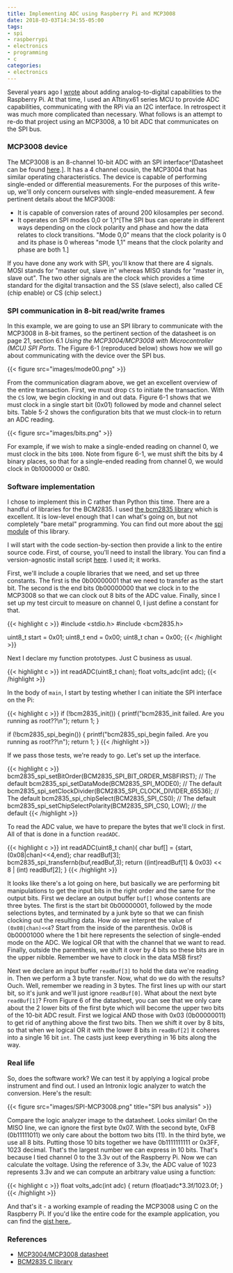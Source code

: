 ```yaml
---
title: Implementing ADC using Raspberry Pi and MCP3008
date: 2018-03-03T14:34:55-05:00
tags:
- spi
- raspberrypi
- electronics
- programming
- c
categories:
- electronics
---
```

Several years ago I [wrote](http://ojisanseiuchi.com/2013/03/24/adc-for-raspberry-pi/) about adding analog-to-digital capabilities to the Raspberry Pi. At that time, I used an ATtinyx61 series MCU to provide ADC capabilities, communicating with the RPi via an I2C interface. In retrospect it was much more complicated than necessary. What follows is an attempt to re-do that project using an MCP3008, a 10 bit ADC that communicates on the SPI bus.

### MCP3008 device

The MCP3008 is an 8-channel 10-bit ADC with an SPI interface^[Datasheet can be found [here](https://cdn-shop.adafruit.com/datasheets/MCP3008.pdf).]. It has a 4 channel cousin, the MCP3004 that has similar operating characteristics. The device is capable of performing single-ended or differential measurements. For the purposes of this write-up, we'll only concern ourselves with single-ended measurement. A few pertinent details about the MCP3008:

- It is capable of conversion rates of around 200 kilosamples per second.
- It operates on SPI modes 0,0 or 1,1^[The SPI bus can operate in different ways depending on the clock polarity and phase and how the data relates to clock transitions. "Mode 0,0" means that the clock polarity is 0 and its phase is 0 whereas "mode 1,1" means that the clock polarity and phase are both 1.]

If you have done any work with SPI, you'll know that there are 4 signals. MOSI stands for "master out, slave in" whereas MISO stands for "master in, slave out". The two other signals are the clock which provides a time standard for the digital transaction and the SS (slave select), also called CE (chip enable) or CS (chip select.)

### SPI communication in 8-bit read/write frames

In this example, we are going to use an SPI library to communicate with the MCP3008 in 8-bit frames, so the pertinent section of the datasheet is on page 21, section 6.1 _Using the MCP3004/MCP3008 with Microcontroller (MCU) SPI Ports_. The Figure 6-1 (reproduced below) shows how we will go about communicating with the device over the SPI bus.

{{< figure src="images/mode00.png"  >}}

From the communication diagram above, we get an excellent overview of the entire transaction. First, we must drop `CS` to initiate the transaction. With the `CS` low, we begin clocking in and out data. Figure 6-1 shows that we must clock in a single start bit (0x01) followed by mode and channel select bits. Table 5-2 shows the configuration bits that we must clock-in to return an ADC reading.

{{< figure src="images/bits.png" >}}

For example, if we wish to make a single-ended reading on channel 0, we must clock in the bits `1000`. Note from figure 6-1, we must shift the bits by 4 binary places, so that for a single-ended reading from channel 0, we would clock in 0b1000000 or 0x80.

### Software implementation

I chose to implement this in C rather than Python this time. There are a handful of libraries for the BCM2835. I used [the bcm2835 library](http://www.airspayce.com/mikem/bcm2835/) which is excellent. It is low-level enough that I can what's going on, but not completely "bare metal" programming. You can find out more about the [spi module](http://www.airspayce.com/mikem/bcm2835/group__spi.html) of this library.

I will start with the code section-by-section then provide a link to the entire source code. First, of course, you'll need to install the library. You can find a version-agnostic install script [here](https://gist.github.com/NSBum/56d0ae08b8550c4184506450506b28b9). I used it; it works.

First, we'll include a couple libraries that we need, and set up three constants. The first is the 0b00000001 that we need to transfer as the start bit. The second is the end bits 0b00000000 that we clock in to the MCP3008 so that we can clock out 8 bits of the ADC value. Finally, since I set up my test circuit to measure on channel 0, I just define a constant for that.

{{< highlight c >}}
#include <stdio.h>
#include <bcm2835.h>

uint8_t start = 0x01;
uint8_t end = 0x00;
uint8_t chan = 0x00;
{{< /highlight >}}

Next I declare my function prototypes. Just C business as usual.

{{< highlight c >}}
int readADC(uint8_t chan);
float volts_adc(int adc);
{{< /highlight >}}

In the body of `main`, I start by testing whether I can initiate the SPI interface on the Pi:

{{< highlight c >}}
if (!bcm2835_init())
{
  printf("bcm2835_init failed. Are you running as root??\n");
  return 1;
}

if (!bcm2835_spi_begin())
{
  printf("bcm2835_spi_begin failed. Are you running as root??\n");
  return 1;
}
{{< /highlight >}}

If we pass those tests, we're ready to go. Let's set up the interface.

{{< highlight c >}}
bcm2835_spi_setBitOrder(BCM2835_SPI_BIT_ORDER_MSBFIRST);      // The default
bcm2835_spi_setDataMode(BCM2835_SPI_MODE0);                   // The default
bcm2835_spi_setClockDivider(BCM2835_SPI_CLOCK_DIVIDER_65536); // The default
bcm2835_spi_chipSelect(BCM2835_SPI_CS0);                      // The default
bcm2835_spi_setChipSelectPolarity(BCM2835_SPI_CS0, LOW);      // the default
{{< /highlight >}}

To read the ADC value, we have to prepare the bytes that we'll clock in first. All of that is done in a function `readADC`.

{{< highlight c >}}
int readADC(uint8_t chan){
  char buf[] = {start, (0x08|chan)<<4,end};
  char readBuf[3];
  bcm2835_spi_transfernb(buf,readBuf,3);
  return ((int)readBuf[1] & 0x03) << 8 | (int) readBuf[2];
}
{{< /highlight >}}

It looks like there's a lot going on here, but basically we are performing bit manipulations to get the input bits in the right order and the same for the output bits. First we declare an output buffer `buf[]` whose contents are three bytes. The first is the start bit 0b00000001, followed by the mode selections bytes, and terminated by a junk byte so that we can finish clocking out the resulting data. How do we interpret the value of `(0x08|chan)<<4`? Start from the inside of the parenthesis. 0x08 is 0b00001000 where the 1 bit here represents the selection of single-ended mode on the ADC. We logical OR that with the channel that we want to read. Finally, outside the parenthesis, we shift it over by 4 bits so these bits are in the upper nibble. Remember we have to clock in the data MSB first?

Next we declare an input buffer `readBuf[3]` to hold the data we're reading in. Then we perform a 3 byte transfer. Now, what do we do with the results? Ouch. Well, remember we reading in 3 bytes. The first lines up with our start bit, so it's junk and we'll just ignore `readBuf[0]`. What about the next byte `readBuf[1]`? From Figure 6 of the datasheet, you can see that we only care about the 2 lower bits of the first byte which will become the upper two bits of the 10-bit ADC result. First we logical AND those with 0x03 (0b00000011) to get rid of anything above the first two bits. Then we shift it over by 8 bits, so that when we logical OR it with the lower 8 bits in `readBuf[2]` it coheres into a single 16 bit `int`. The casts just keep everything in 16 bits along the way.

### Real life

So, does the software work? We can test it by applying a logical probe instrument and find out. I used an Intronix logic analyzer to watch the conversion. Here's the result:

{{< figure src="images/SPI-MCP3008.png" title="SPI bus analysis" >}}

Compare the logic analyzer image to the datasheet. Looks similar! On the MISO line, we can ignore the first byte 0x07. With the second byte, 0xFB (0b11111011) we only care about the bottom two bits (11). In the third byte, we use all 8 bits. Putting those 10 bits together we have 0b1111111111 or 0x3FF, 1023 decimal. That's the largest number we can express in 10 bits. That's because I tied channel 0 to the 3.3v out of the Raspberry Pi. Now we can calculate the voltage. Using the reference of 3.3v, the ADC value of 1023 represents 3.3v and we can compute an arbitrary value using a function:

{{< highlight c >}}
float volts_adc(int adc) {
  return (float)adc*3.3f/1023.0f;
}
{{< /highlight >}}

And that's it - a working example of reading the MCP3008 using C on the Raspberry Pi. If you'd like the entire code for the example application, you can find the [gist here.](https://gist.github.com/NSBum/7c395001af3235f6033641db5e34a882).

### References

- [MCP3004/MCP3008 datasheet](http://ww1.microchip.com/downloads/en/DeviceDoc/21295d.pdf)
- [BCM2835 C library](http://www.airspayce.com/mikem/bcm2835/)

